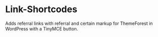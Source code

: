 # Link-Shortcodes
Adds referral links with referral and certain markup for ThemeForest in WordPress with a TinyMCE button.
